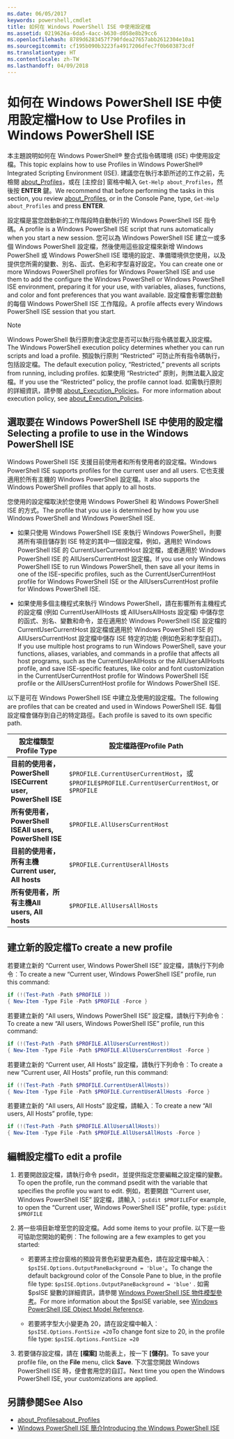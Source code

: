 ```yaml
---
ms.date: 06/05/2017
keywords: powershell,cmdlet
title: 如何在 Windows PowerShell ISE 中使用設定檔
ms.assetid: 0219626a-6da5-4acc-b630-d058e8b29cc6
ms.openlocfilehash: 8789d6283457f790fdea27657abb2612304e10a1
ms.sourcegitcommit: cf195b090b3223fa4917206dfec7f0b603873cdf
ms.translationtype: HT
ms.contentlocale: zh-TW
ms.lasthandoff: 04/09/2018
---
```

# <a name="how-to-use-profiles-in-windows-powershell-ise"></a><span data-ttu-id="ac2dc-103">如何在 Windows PowerShell ISE 中使用設定檔</span><span class="sxs-lookup"><span data-stu-id="ac2dc-103">How to Use Profiles in Windows PowerShell ISE</span></span>

<span data-ttu-id="ac2dc-104">本主題說明如何在 Windows PowerShell® 整合式指令碼環境 (ISE) 中使用設定檔。</span><span class="sxs-lookup"><span data-stu-id="ac2dc-104">This topic explains how to use Profiles in Windows PowerShell® Integrated Scripting Environment (ISE).</span></span> <span data-ttu-id="ac2dc-105">建議您在執行本節所述的工作之前，先檢閱 [about_Profiles](/powershell/module/microsoft.powershell.core/about/about_profiles)，或在 [主控台] 窗格中輸入 `Get-Help about_Profiles`，然後按 **ENTER** 鍵。</span><span class="sxs-lookup"><span data-stu-id="ac2dc-105">We recommend that before performing the tasks in this section, you review [about_Profiles](/powershell/module/microsoft.powershell.core/about/about_profiles), or in the Console Pane, type, `Get-Help about_Profiles` and press **ENTER**.</span></span>

<span data-ttu-id="ac2dc-106">設定檔是當您啟動新的工作階段時自動執行的 Windows PowerShell ISE 指令碼。</span><span class="sxs-lookup"><span data-stu-id="ac2dc-106">A profile is a Windows PowerShell ISE script that runs automatically when you start a new session.</span></span>  <span data-ttu-id="ac2dc-107">您可以為 Windows PowerShell ISE 建立一或多個 Windows PowerShell 設定檔，然後使用這些設定檔來新增 Windows PowerShell 或 Windows PowerShell ISE 環境的設定、準備環境供您使用，以及提供您所需的變數、別名、函式、色彩和字型喜好設定。</span><span class="sxs-lookup"><span data-stu-id="ac2dc-107">You can create one or more Windows PowerShell profiles for Windows PowerShell ISE and use them to add the configure the Windows PowerShell or Windows PowerShell ISE environment, preparing it for your use, with variables, aliases, functions, and color and font preferences that you want available.</span></span> <span data-ttu-id="ac2dc-108">設定檔會影響您啟動的每個 Windows PowerShell ISE 工作階段。</span><span class="sxs-lookup"><span data-stu-id="ac2dc-108">A profile affects every Windows PowerShell ISE session that you start.</span></span>

> [!NOTE]
> <span data-ttu-id="ac2dc-109">Windows PowerShell 執行原則會決定您是否可以執行指令碼並載入設定檔。</span><span class="sxs-lookup"><span data-stu-id="ac2dc-109">The Windows PowerShell execution policy determines whether you can run scripts and load a profile.</span></span> <span data-ttu-id="ac2dc-110">預設執行原則 “Restricted” 可防止所有指令碼執行，包括設定檔。</span><span class="sxs-lookup"><span data-stu-id="ac2dc-110">The default execution policy, “Restricted,” prevents all scripts from running, including profiles.</span></span> <span data-ttu-id="ac2dc-111">如果使用 “Restricted” 原則，則無法載入設定檔。</span><span class="sxs-lookup"><span data-stu-id="ac2dc-111">If you use the “Restricted” policy, the profile cannot load.</span></span> <span data-ttu-id="ac2dc-112">如需執行原則的詳細資訊，請參閱 [about_Execution_Policies](/powershell/module/microsoft.powershell.core/about/about_execution_policies)。</span><span class="sxs-lookup"><span data-stu-id="ac2dc-112">For more information about execution policy, see [about_Execution_Policies](/powershell/module/microsoft.powershell.core/about/about_execution_policies).</span></span>

## <a name="selecting-a-profile-to-use-in-the-windows-powershell-ise"></a><span data-ttu-id="ac2dc-113">選取要在 Windows PowerShell ISE 中使用的設定檔</span><span class="sxs-lookup"><span data-stu-id="ac2dc-113">Selecting a profile to use in the Windows PowerShell ISE</span></span>

<span data-ttu-id="ac2dc-114">Windows PowerShell ISE 支援目前使用者和所有使用者的設定檔。</span><span class="sxs-lookup"><span data-stu-id="ac2dc-114">Windows PowerShell ISE supports profiles for the current user and all users.</span></span> <span data-ttu-id="ac2dc-115">它也支援適用於所有主機的 Windows PowerShell 設定檔。</span><span class="sxs-lookup"><span data-stu-id="ac2dc-115">It also supports the Windows PowerShell profiles that apply to all hosts.</span></span>

<span data-ttu-id="ac2dc-116">您使用的設定檔取決於您使用 Windows PowerShell 和 Windows PowerShell ISE 的方式。</span><span class="sxs-lookup"><span data-stu-id="ac2dc-116">The profile that you use is determined by how you use Windows PowerShell and Windows PowerShell ISE.</span></span>

- <span data-ttu-id="ac2dc-117">如果只使用 Windows PowerShell ISE 來執行 Windows PowerShell，則要將所有項目儲存到 ISE 特定的其中一個設定檔，例如，適用於 Windows PowerShell ISE 的 CurrentUserCurrentHost 設定檔，或者適用於 Windows PowerShell ISE 的 AllUsersCurrentHost 設定檔。</span><span class="sxs-lookup"><span data-stu-id="ac2dc-117">If you use only Windows PowerShell ISE to run Windows PowerShell, then save all your items in one of the ISE-specific profiles, such as the CurrentUserCurrentHost profile for Windows PowerShell ISE or the AllUsersCurrentHost profile for Windows PowerShell ISE.</span></span>

- <span data-ttu-id="ac2dc-118">如果使用多個主機程式來執行 Windows PowerShell，請在影響所有主機程式的設定檔 (例如 CurrentUserAllHosts 或 AllUsersAllHosts 設定檔) 中儲存您的函式、別名、變數和命令，並在適用於 Windows PowerShell ISE 設定檔的 CurrentUserCurrentHost 設定檔或適用於 Windows PowerShell ISE 的 AllUsersCurrentHost 設定檔中儲存 ISE 特定的功能 (例如色彩和字型自訂)。</span><span class="sxs-lookup"><span data-stu-id="ac2dc-118">If you use multiple host programs to run Windows PowerShell, save your functions, aliases, variables, and commands in a profile that affects all host programs, such as the CurrentUserAllHosts or the AllUsersAllHosts profile, and save ISE-specific features, like color and font customization in the CurrentUserCurrentHost profile for Windows PowerShell ISE profile or the AllUsersCurrentHost profile for Windows PowerShell ISE.</span></span>

<span data-ttu-id="ac2dc-119">以下是可在 Windows PowerShell ISE 中建立及使用的設定檔。</span><span class="sxs-lookup"><span data-stu-id="ac2dc-119">The following are profiles that can be created and used in Windows PowerShell ISE.</span></span> <span data-ttu-id="ac2dc-120">每個設定檔會儲存到自己的特定路徑。</span><span class="sxs-lookup"><span data-stu-id="ac2dc-120">Each profile is saved to its own specific path.</span></span>

| <span data-ttu-id="ac2dc-121">設定檔類型</span><span class="sxs-lookup"><span data-stu-id="ac2dc-121">Profile Type</span></span> | <span data-ttu-id="ac2dc-122">設定檔路徑</span><span class="sxs-lookup"><span data-stu-id="ac2dc-122">Profile Path</span></span> |
| --- | --- |
| <span data-ttu-id="ac2dc-123">**目前的使用者，PowerShell ISE**</span><span class="sxs-lookup"><span data-stu-id="ac2dc-123">**Current user, PowerShell ISE**</span></span>| <span data-ttu-id="ac2dc-124">`$PROFILE.CurrentUserCurrentHost`，或 `$PROFILE`</span><span class="sxs-lookup"><span data-stu-id="ac2dc-124">`$PROFILE.CurrentUserCurrentHost`, or `$PROFILE`</span></span> |
| <span data-ttu-id="ac2dc-125">**所有使用者，PowerShell ISE**</span><span class="sxs-lookup"><span data-stu-id="ac2dc-125">**All users, PowerShell ISE**</span></span>| `$PROFILE.AllUsersCurrentHost` |
| <span data-ttu-id="ac2dc-126">**目前的使用者，所有主機**</span><span class="sxs-lookup"><span data-stu-id="ac2dc-126">**Current user, All hosts**</span></span>| `$PROFILE.CurrentUserAllHosts` |
| <span data-ttu-id="ac2dc-127">**所有使用者，所有主機**</span><span class="sxs-lookup"><span data-stu-id="ac2dc-127">**All users, All hosts**</span></span> | `$PROFILE.AllUsersAllHosts` |

## <a name="to-create-a-new-profile"></a><span data-ttu-id="ac2dc-128">建立新的設定檔</span><span class="sxs-lookup"><span data-stu-id="ac2dc-128">To create a new profile</span></span>

<span data-ttu-id="ac2dc-129">若要建立新的 “Current user, Windows PowerShell ISE” 設定檔，請執行下列命令︰</span><span class="sxs-lookup"><span data-stu-id="ac2dc-129">To create a new “Current user, Windows PowerShell ISE” profile, run this command:</span></span>

```powershell
if (!(Test-Path -Path $PROFILE ))
{ New-Item -Type File -Path $PROFILE -Force }
```

<span data-ttu-id="ac2dc-130">若要建立新的 “All users, Windows PowerShell ISE” 設定檔，請執行下列命令︰</span><span class="sxs-lookup"><span data-stu-id="ac2dc-130">To create a new “All users, Windows PowerShell ISE” profile, run this command:</span></span>

```powershell
if (!(Test-Path -Path $PROFILE.AllUsersCurrentHost))
{ New-Item -Type File -Path $PROFILE.AllUsersCurrentHost -Force }
```

<span data-ttu-id="ac2dc-131">若要建立新的 “Current user, All Hosts” 設定檔，請執行下列命令︰</span><span class="sxs-lookup"><span data-stu-id="ac2dc-131">To create a new “Current user, All Hosts” profile, run this command:</span></span>

```powershell
if (!(Test-Path -Path $PROFILE.CurrentUserAllHosts))
{ New-Item -Type File -Path $PROFILE.CurrentUserAllHosts -Force }
```

<span data-ttu-id="ac2dc-132">若要建立新的 “All users, All Hosts” 設定檔，請輸入︰</span><span class="sxs-lookup"><span data-stu-id="ac2dc-132">To create a new “All users, All Hosts” profile, type:</span></span>

```powershell
if (!(Test-Path -Path $PROFILE.AllUsersAllHosts))
{ New-Item -Type File -Path $PROFILE.AllUsersAllHosts -Force }
```

## <a name="to-edit-a-profile"></a><span data-ttu-id="ac2dc-133">編輯設定檔</span><span class="sxs-lookup"><span data-stu-id="ac2dc-133">To edit a profile</span></span>

1. <span data-ttu-id="ac2dc-134">若要開啟設定檔，請執行命令 psedit，並提供指定您要編輯之設定檔的變數。</span><span class="sxs-lookup"><span data-stu-id="ac2dc-134">To open the profile, run the command psedit with the variable that specifies the profile you want to edit.</span></span> <span data-ttu-id="ac2dc-135">例如，若要開啟 “Current user, Windows PowerShell ISE” 設定檔，請輸入︰`psEdit $PROFILE`</span><span class="sxs-lookup"><span data-stu-id="ac2dc-135">For example, to open the “Current user, Windows PowerShell ISE” profile, type: `psEdit $PROFILE`</span></span>

2. <span data-ttu-id="ac2dc-136">將一些項目新增至您的設定檔。</span><span class="sxs-lookup"><span data-stu-id="ac2dc-136">Add some items to your profile.</span></span> <span data-ttu-id="ac2dc-137">以下是一些可協助您開始的範例︰</span><span class="sxs-lookup"><span data-stu-id="ac2dc-137">The following are a few examples to get you started:</span></span>

   - <span data-ttu-id="ac2dc-138">若要將主控台窗格的預設背景色彩變更為藍色，請在設定檔中輸入︰`$psISE.Options.OutputPaneBackground = 'blue'`。</span><span class="sxs-lookup"><span data-stu-id="ac2dc-138">To change the default background color of the Console Pane to blue, in the profile file type: `$psISE.Options.OutputPaneBackground = 'blue'` .</span></span> <span data-ttu-id="ac2dc-139">如需 $psISE 變數的詳細資訊，請參閱 [Windows PowerShell ISE 物件模型參考](The-ISE-Object-Model-Hierarchy.md)。</span><span class="sxs-lookup"><span data-stu-id="ac2dc-139">For more information about the $psISE variable, see [Windows PowerShell ISE Object Model Reference](The-ISE-Object-Model-Hierarchy.md).</span></span>

   - <span data-ttu-id="ac2dc-140">若要將字型大小變更為 20，請在設定檔中輸入︰`$psISE.Options.FontSize =20`</span><span class="sxs-lookup"><span data-stu-id="ac2dc-140">To change font size to 20, in the profile file type: `$psISE.Options.FontSize =20`</span></span>

3. <span data-ttu-id="ac2dc-141">若要儲存設定檔，請在 **[檔案]** 功能表上，按一下 **[儲存]**。</span><span class="sxs-lookup"><span data-stu-id="ac2dc-141">To save your profile file, on the **File** menu, click **Save**.</span></span> <span data-ttu-id="ac2dc-142">下次當您開啟 Windows PowerShell ISE 時，便會套用您的自訂。</span><span class="sxs-lookup"><span data-stu-id="ac2dc-142">Next time you open the Windows PowerShell ISE, your customizations are applied.</span></span>

## <a name="see-also"></a><span data-ttu-id="ac2dc-143">另請參閱</span><span class="sxs-lookup"><span data-stu-id="ac2dc-143">See Also</span></span>

- [<span data-ttu-id="ac2dc-144">about_Profiles</span><span class="sxs-lookup"><span data-stu-id="ac2dc-144">about_Profiles</span></span>](/powershell/module/microsoft.powershell.core/about/about_profiles)
- [<span data-ttu-id="ac2dc-145">Windows PowerShell ISE 簡介</span><span class="sxs-lookup"><span data-stu-id="ac2dc-145">Introducing the Windows PowerShell ISE</span></span>](Introducing-the-Windows-PowerShell-ISE.md)